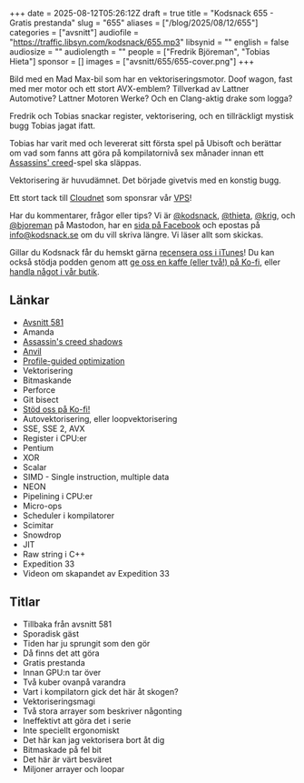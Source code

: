 +++
date = 2025-08-12T05:26:12Z
draft = true
title = "Kodsnack 655 - Gratis prestanda"
slug = "655"
aliases = ["/blog/2025/08/12/655"]
categories = ["avsnitt"]
audiofile = "https://traffic.libsyn.com/kodsnack/655.mp3"
libsynid = ""
english = false
audiosize = ""
audiolength = ""
people = ["Fredrik Björeman", "Tobias Hieta"]
sponsor = []
images = ["avsnitt/655/655-cover.png"]
+++

Bild med en Mad Max-bil som har en vektoriseringsmotor. Doof wagon, fast med mer motor och ett stort AVX-emblem? Tillverkad av Lattner Automotive? Lattner Motoren Werke? Och en Clang-aktig drake som logga?

Fredrik och Tobias snackar register, vektorisering, och en tillräckligt mystisk bugg Tobias jagat ifatt.

Tobias har varit med och levererat sitt första spel på Ubisoft och berättar om vad som fanns att göra på kompilatornivå sex månader innan ett [Assassins' creed](https://en.wikipedia.org/wiki/Assassin%27s_Creed_Shadows)-spel ska släppas.

Vektorisering är huvudämnet. Det började givetvis med en konstig bugg.

Ett stort tack till [Cloudnet](https://www.cloudnet.se) som sponsrar vår [VPS](https://en.wikipedia.org/wiki/Virtual_private_server)!

Har du kommentarer, frågor eller tips? Vi är [@kodsnack](https://social.podsnack.se/@kodsnack), [@thieta](https://6510.nu/@thieta), [@krig](https://6510.nu/@krig), och [@bjoreman](https://toot.cafe/@bjoreman) på Mastodon, har en [sida på Facebook](https://www.facebook.com/) och epostas på [info@kodsnack.se](mailto:info@kodsnack.se) om du vill skriva längre. Vi läser allt som skickas.

Gillar du Kodsnack får du hemskt gärna [recensera oss i iTunes](https://itunes.apple.com/se/podcast/kodsnack/id561631498?l=en)! Du kan också stödja podden genom att <a href="https://ko-fi.com/kodsnack" rel="payment">ge oss en kaffe (eller två!) på Ko-fi</a>, eller [handla något i vår butik](https://shop.spreadshirt.se/kodsnack/).

## Länkar
* [Avsnitt 581](https://kodsnack.se/581/)
* Amanda
* [Assassin's creed shadows](https://en.wikipedia.org/wiki/Assassin%27s_Creed_Shadows)
* [Anvil](https://en.wikipedia.org/wiki/Ubisoft_Anvil)
* [Profile-guided optimization](https://kodsnack.se/296/)
* Vektorisering
* Bitmaskande
* Perforce
* Git bisect
* [Stöd oss på Ko-fi!](https://ko-fi.com/kodsnack)
* Autovektorisering, eller loopvektorisering
* SSE, SSE 2, AVX
* Register i CPU:er
* Pentium
* XOR
* Scalar
* SIMD - Single instruction, multiple data
* NEON
* Pipelining i CPU:er
* Micro-ops
* Scheduler i kompilatorer
* Scimitar
* Snowdrop
* JIT
* Raw string i C++
* Expedition 33
* Videon om skapandet av Expedition 33

## Titlar
* Tillbaka från avsnitt 581
* Sporadisk gäst
* Tiden har ju sprungit som den gör
* Då finns det att göra
* Gratis prestanda
* Innan GPU:n tar över
* Två kuber ovanpå varandra
* Vart i kompilatorn gick det här åt skogen?
* Vektoriseringsmagi
* Två stora arrayer som beskriver någonting
* Ineffektivt att göra det i serie
* Inte speciellt ergonomiskt
* Det här kan jag vektorisera bort åt dig
* Bitmaskade på fel bit
* Det här är värt besväret
* Miljoner arrayer och loopar